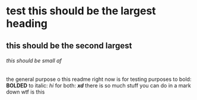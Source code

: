 # test this should be the largest heading
## this should be the second largest
###### this should be small af
the general purpose o this readme right now is for testing purposes
to bold: **BOLDED**
to italic: _hi_
for both: ***xd***
there is so much stuff you can do in a mark down wtf is this